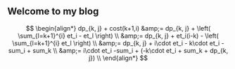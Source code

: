 ## Welcome to my blog
$$
\begin{align*}
dp_{k, j} + cost(k+1,i)
&amp;= dp_{k, j} + \left( \sum_{l=k+1}^{i} et_i - et_l \right) \\
&amp;= dp_{k, j} + et_i(i-k) - \left( \sum_{l=k+1}^{i} et_l \right) \\
&amp;= dp_{k, j} + i\cdot et_i - k\cdot et_i - sum_i + sum_k \\
&amp;= i\cdot et_i -sum_i + (-k\cdot et_i + sum_k + dp_{k, j}) \\
\end{align*}
$$
